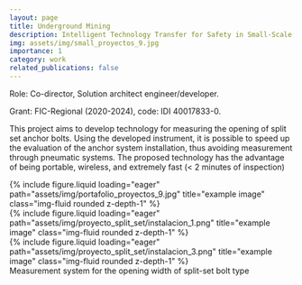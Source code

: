 ```yaml
---
layout: page
title: Underground Mining
description: Intelligent Technology Transfer for Safety in Small-Scale Underground Mining of Mining District 55 Chancón (2020-2024)
img: assets/img/small_proyectos_9.jpg
importance: 1
category: work
related_publications: false
---
```


Role: Co-director, Solution architect engineer/developer. 

Grant: FIC-Regional (2020-2024), code: IDI 40017833-0.

This project aims to develop technology for measuring the opening of split set anchor bolts. Using the developed instrument, it is possible to speed up the evaluation of the anchor system installation, thus avoiding measurement through pneumatic systems. The proposed technology has the advantage of being portable, wireless, and extremely fast (< 2 minutes of inspection)

<div class="row">
    <div class="col-sm mt-3 mt-md-0">
        {% include figure.liquid loading="eager" path="assets/img/portafolio_proyectos_9.jpg" title="example image" class="img-fluid rounded z-depth-1" %}
    </div>
    <div class="col-sm mt-3 mt-md-0">
        {% include figure.liquid loading="eager" path="assets/img/proyecto_split_set/instalacion_1.png" title="example image" class="img-fluid rounded z-depth-1" %}
    </div>
    <div class="col-sm mt-3 mt-md-0">
        {% include figure.liquid loading="eager" path="assets/img/proyecto_split_set/instalacion_3.png" title="example image" class="img-fluid rounded z-depth-1" %}
    </div>
</div>
<div class="caption">
    Measurement system for the opening width of split-set bolt type
</div>